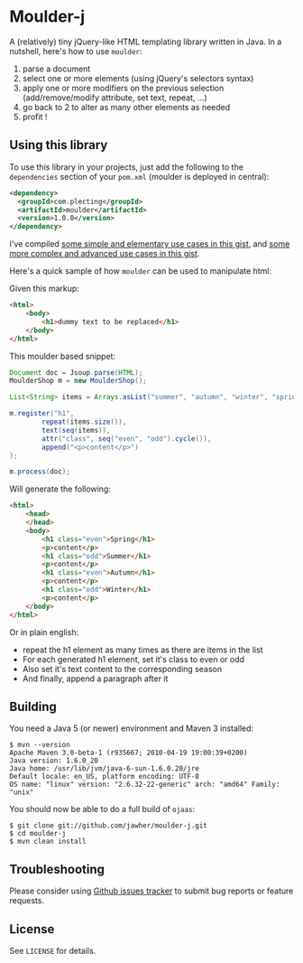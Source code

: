Moulder-j
=======================

A (relatively) tiny jQuery-like HTML templating library written in Java. In a nutshell, here's how to use `moulder`:

1. parse a document
2. select one or more elements (using jQuery's selectors syntax)
3. apply one or more modifiers on the previous selection (add/remove/modify attribute, set text, repeat, ...)
4. go back to 2 to alter as many other elements as needed
5. profit !


Using this library
------------------

To use this library in your projects, just add the following to the `dependencies` section of your
`pom.xml` (moulder is deployed in central):

```xml
<dependency>
  <groupId>com.plecting</groupId>
  <artifactId>moulder</artifactId>
  <version>1.0.0</version>
</dependency>
```

I've compiled [some simple and elementary use cases in this gist](http://gist.github.com/522028), and [some more complex and advanced use cases in this gist](http://gist.github.com/522037).

Here's a quick sample of how `moulder` can be used to manipulate html:

Given this markup:

```html
<html>
    <body>
        <h1>dummy text to be replaced</h1>
    </body>
</html>
```

This moulder based snippet:

```java
Document doc = Jsoup.parse(HTML);
MoulderShop m = new MoulderShop();

List<String> items = Arrays.asList("summer", "autumn", "winter", "spring");

m.register("h1",
        repeat(items.size()),
        text(seq(items)),
        attr("class", seq("even", "odd").cycle()),
        append("<p>content</p>")
);

m.process(doc);
```

Will generate the following:

```html
<html>
    <head>
    </head>
    <body>
        <h1 class="even">Spring</h1>
        <p>content</p>
        <h1 class="odd">Summer</h1>
        <p>content</p>
        <h1 class="even">Autumn</h1>
        <p>content</p>
        <h1 class="odd">Winter</h1>
        <p>content</p>
    </body>
</html>
```

Or in plain english:

* repeat the h1 element as many times as there are items in the list
* For each generated h1 element, set it's class to even or odd
* Also set it's text content to the corresponding season
* And finally, append a paragraph after it


Building
--------

You need a Java 5 (or newer) environment and Maven 3 installed:

    $ mvn --version
    Apache Maven 3.0-beta-1 (r935667; 2010-04-19 19:00:39+0200)
    Java version: 1.6.0_20
    Java home: /usr/lib/jvm/java-6-sun-1.6.0.20/jre
    Default locale: en_US, platform encoding: UTF-8
    OS name: "linux" version: "2.6.32-22-generic" arch: "amd64" Family: "unix"

You should now be able to do a full build of `ojaas`:

    $ git clone git://github.com/jawher/moulder-j.git
    $ cd moulder-j
    $ mvn clean install


Troubleshooting
---------------

Please consider using [Github issues tracker](http://github.com/jawher/moulder-j/issues) to submit bug reports or feature requests.


License
-------

See `LICENSE` for details.
